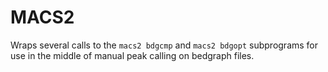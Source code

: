 # MACS2

Wraps several calls to the `macs2 bdgcmp` and `macs2 bdgopt` subprograms
for use in the middle of manual peak calling on bedgraph files.

